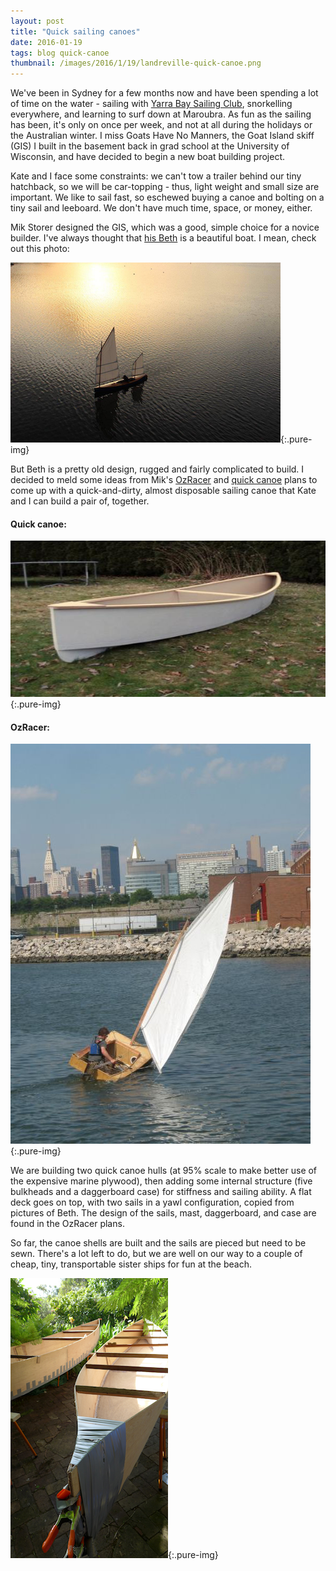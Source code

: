 ```yaml
---
layout: post
title: "Quick sailing canoes"
date: 2016-01-19
tags: blog quick-canoe
thumbnail: /images/2016/1/19/landreville-quick-canoe.png
---
```


We've been in Sydney for a few months now and have been spending a lot of time on the water - sailing with [Yarra Bay Sailing Club](http://www.yarrabaysailingclub.com.au), snorkelling everywhere, and learning to surf down at Maroubra. As fun as the sailing has been, it's only on once per week, and not at all during the holidays or the Australian winter. I miss Goats Have No Manners, the Goat Island skiff (GIS) I built in the basement back in grad school at the University of Wisconsin, and have decided to begin a new boat building project.

Kate and I face some constraints: we can't tow a trailer behind our tiny hatchback, so we will be car-topping - thus, light weight and small size are important. We like to sail fast, so eschewed buying a canoe and bolting on a tiny sail and leeboard. We don't have much time, space, or money, either.

Mik Storer designed the GIS, which was a good, simple choice for a novice builder. I've always thought that [his Beth](http://duckworksbbs.com/plans/storer/beth/index.htm) is a beautiful boat. I mean, check out this photo:

![beth-sunset](/images/2016/1/19/beth-sunset.png){:.pure-img}

But Beth is a pretty old design, rugged and fairly complicated to build. I decided to meld some ideas from Mik's [OzRacer](http://duckworksbbs.com/plans/storer/ozracer_rv/index.htm) and [quick canoe](http://duckworksbbs.com/plans/storer/qc150/index.htm) plans to come up with a quick-and-dirty, almost disposable sailing canoe that Kate and I can build a pair of, together.

#### Quick canoe:
![quick canoe](/images/2016/1/19/landreville-quick-canoe.png){:.pure-img}

#### OzRacer: 
![quick canoe](/images/2016/1/19/oz-racer.png){:.pure-img}

We are building two quick canoe hulls (at 95% scale to make better use of the expensive marine plywood), then adding some internal structure (five bulkheads and a daggerboard case) for stiffness and sailing ability. A flat deck goes on top, with two sails in a yawl configuration, copied from pictures of Beth. The design of the sails, mast, daggerboard, and case are found in the OzRacer plans.

So far, the canoe shells are built and the sails are pieced but need to be sewn. There's a lot left to do, but we are well on our way to a couple of cheap, tiny, transportable sister ships for fun at the beach.

![canoe shells](/images/2016/1/19/canoes-duct-tape.png){:.pure-img}